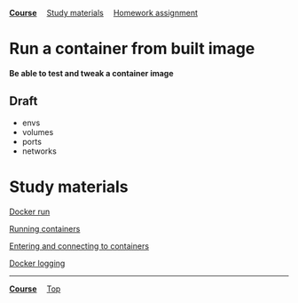 **[Course](../README.md)**
&emsp;[Study materials](#study-materials)
&emsp;[Homework assignment](./homework/README.md)

# Run a container from built image

**Be able to test and tweak a container image**

## Draft
- envs
- volumes
- ports
- networks

# Study materials

[Docker run](https://capgemini.udemy.com/course/learn-docker/learn/lecture/7894016#overview)

[Running containers](https://capgemini.udemy.com/course/docker-tutorial/learn/lecture/16121165#overview)

[Entering and connecting to containers](https://capgemini.udemy.com/course/docker-tutorial/learn/lecture/16122371#overview)

[Docker logging](https://capgemini.udemy.com/course/docker-tutorial/learn/lecture/16122747#overview)

---
**[Course](../README.md)**
&emsp;[Top](./README.md)
